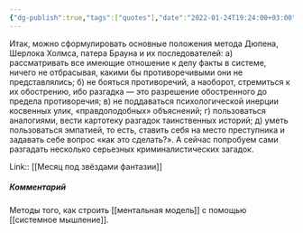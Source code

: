 ```yaml
---
{"dg-publish":true,"tags":["quotes"],"date":"2022-01-24T19:24:00+03:00","title":"Метод Шерлока Холмса","modified_at":"2022-06-03T09:11:46+03:00","permalink":"/quotes/202201241924/","dgHomeLink":false,"dgPassFrontmatter":true}
---
```



Итак, можно сформулировать основные положения метода Дюпена, Шерлока Холмса, патера Брауна и их последователей:
а) рассматривать все имеющие отношение к делу факты в системе, ничего не отбрасывая, какими бы противоречивыми они не представлялись; 
б) не бояться противоречий, а наоборот, стремиться к их обострению, ибо разгадка — это разрешение обостренного до предела противоречия;
в) не поддаваться психологической инерции косвенных улик, «правдоподобных» объяснений; 
г) пользоваться аналогиями, вести картотеку разгадок таинственных историй; 
д) уметь пользоваться эмпатией, то есть, ставить себя на место преступника и задавать себе вопрос «как это сделать?». А сейчас попробуем сами разгадать несколько серьезных криминалистических загадок.

Link:: [[Месяц под звёздами фантазии]]

##### Комментарий

Методы того, как строить [[ментальная модель]] с помощью [[системное мышление]].
